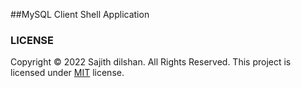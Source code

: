 ##MySQL Client Shell Application

### LICENSE
Copyright © 2022 Sajith dilshan. All Rights Reserved.
This project is licensed under [MIT](LICENSE.txt) license.
